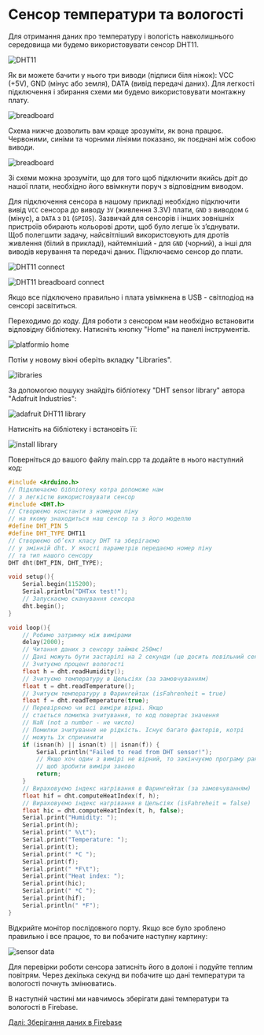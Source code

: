 # Сенсор температури та вологості

Для отримання даних про температуру і вологість навколишнього середовища ми будемо використовувати сенсор DHT11.

![DHT11](https://github.com/snipter/firebase-iot-codelab/blob/master/docs/assets/image25.png)

Як ви можете бачити у нього три виводи (підписи біля ніжок): VCC (+5V), GND (мінус або земля), DATA (вивід передачі даних). Для легкості підключення і збирання схеми ми будемо використовувати монтажну плату.

![breadboard](https://github.com/snipter/firebase-iot-codelab/blob/master/docs/assets/image35.png)

Схема нижче дозволить вам краще зрозуміти, як вона працює. Червоними, синіми та чорними лініями показано, як поєднані між собою виводи.

![breadboard](https://github.com/snipter/firebase-iot-codelab/blob/master/docs/assets/image18.png)

Зі схеми можна зрозуміти, що для того щоб підключити якийсь дріт до нашої плати, необхідно його ввімкнути поруч з відповідним виводом.

Для підключення сенсора в нашому прикладі необхідно підключити вивід `VCC` сенсора до виводу `3V` (живлення 3.3V) плати, `GND` з виводом `G` (мінус), а `DATA` з `D1` (`GPIO5`). Зазвичай для сенсорів і інших зовнішніх пристроїв обирають кольорові дроти, щоб було легше їх з’єднувати. Щоб полегшити задачу, найсвітліший використовують для дротів живлення (білий в прикладі), найтемніший - для `GND` (чорний), а інші для виводів керування та передачі даних. Підключаємо сенсор до плати.

![DHT11 connect](https://github.com/snipter/firebase-iot-codelab/blob/master/docs/assets/image59.png)

![DHT11 breadboard connect](https://github.com/snipter/firebase-iot-codelab/blob/master/docs/assets/image38.png)

Якщо все підключено правильно і плата увімкнена в USB - світлодіод на сенсорі засвітиться.

Переходимо до коду. Для роботи з сенсором нам необхідно встановити відповідну бібліотеку. Натисніть кнопку "Home" на панелі інструментів.

![platformio home](https://github.com/snipter/firebase-iot-codelab/blob/master/docs/assets/image20.png)

Потім у новому вікні оберіть вкладку "Libraries".

![libraries](https://github.com/snipter/firebase-iot-codelab/blob/master/docs/assets/image50.png)

За допомогою пошуку знайдіть бібліотеку "DHT sensor library" автора "Adafruit Industries":

![adafruit DHT11 library](https://github.com/snipter/firebase-iot-codelab/blob/master/docs/assets/image51.png)

Натисніть на бібліотеку і встановіть її:

![install library](https://github.com/snipter/firebase-iot-codelab/blob/master/docs/assets/image55.png)

Поверніться до вашого файлу main.cpp та додайте в нього наступний код:

```c++
#include <Arduino.h>
// Підключаємо бібліотеку котра допоможе нам
// з легкістю використовувати сенсор
#include <DHT.h>
// Створюємо константи з номером піну
// на якому знаходиться наш сенсор та з його моделлю
#define DHT_PIN 5
#define DHT_TYPE DHT11
// Створюємо об’єкт класу DHT та зберігаємо
// у змінній dht. У якості параметрів передаємо номер піну
// та тип нашого сенсору
DHT dht(DHT_PIN, DHT_TYPE);

void setup(){
    Serial.begin(115200);
    Serial.println("DHTxx test!");
    // Запускаємо сканування сенсора
    dht.begin();
}

void loop(){
    // Робимо затримку між вимірами
    delay(2000);
    // Читання даних з сенсору займає 250мс!
    // Дані можуть бути застарілі на 2 секунди (це досить повільний сенсор).
    // Зчитуємо процент вологості
    float h = dht.readHumidity();
    // Зчитуємо температуру в Цельсіях (за замовчуванням)
    float t = dht.readTemperature();
    // Зчитуєм температуру в Фарингейтах (isFahrenheit = true)
    float f = dht.readTemperature(true);
    // Перевіряємо чи всі виміри вірні. Якщо
    // стається помилка зчитування, то код повертає значення
    // NaN (not a number - не число)
    // Помилки зчитування не рідкість. Існує багато факторів, котрі
    // можуть їх спричинити
    if (isnan(h) || isnan(t) || isnan(f)) {
        Serial.println("Failed to read from DHT sensor!");
        // Якщо хоч один з вимірі не вірний, то закінчуємо програму раніше
        // щоб зробити виміри заново
        return;
    }
    // Вираховуємо індекс нагрівання в Фарингейтах (за замовчуванням)
    float hif = dht.computeHeatIndex(f, h);
    // Вираховуємо індекс нагрівання в Цельсіях (isFahreheit = false)
    float hic = dht.computeHeatIndex(t, h, false);
    Serial.print("Humidity: ");
    Serial.print(h);
    Serial.print(" %\t");
    Serial.print("Temperature: ");
    Serial.print(t);
    Serial.print(" *C ");
    Serial.print(f);
    Serial.print(" *F\t");
    Serial.print("Heat index: ");
    Serial.print(hic);
    Serial.print(" *C ");
    Serial.print(hif);
    Serial.println(" *F");
}
```

Відкрийте монітор послідовного порту. Якщо все було зроблено правильно і все працює, то ви побачите наступну картину:

![sensor data](https://github.com/snipter/firebase-iot-codelab/blob/master/docs/assets/image42.png)

Для перевірки роботи сенсора затисніть його в долоні і подуйте теплим повітрям. Через декілька секунд ви побачите що дані температури та вологості почнуть змінюватись.

В наступній частині ми навчимось зберігати дані температури та вологості в Firebase.

[Далі: Зберігання даних в Firebase](04-saving-data-to-firebase.md)
